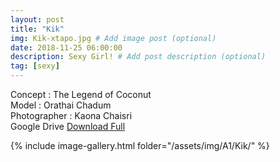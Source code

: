 ```yaml
---
layout: post
title: "Kik"
img: Kik-xtapo.jpg # Add image post (optional)
date: 2018-11-25 06:00:00
description: Sexy Girl! # Add post description (optional)
tag: [sexy]
---
```

Concept : The Legend of Coconut   
Model : Orathai Chadum  
Photographer : Kaona Chaisri  
Google Drive [Download Full](http://gestyy.com/e0GHIc)   


{% include image-gallery.html folder="/assets/img/A1/Kik/" %}
